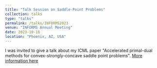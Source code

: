 ```yaml
---
title: "Talk Session on Saddle-Point Problems"
collection: talks
type: "talks"
permalink: /talks/INFORMS2023
venue: "INFORMS Annual Meeting"
date: 2023-10-16
location: "Phoenix, AZ, USA"
---
```

I was invited to give a talk about my ICML paper "Accelerated primal-dual methods for convex-strongly-concave saddle point problems". 
[More information here](http://mohammadkhf.github.io/files/informsicml.pdf)


